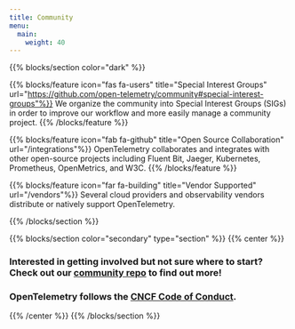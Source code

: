 ```yaml
---
title: Community
menu:
  main:
    weight: 40
---
```


{{% blocks/section color="dark" %}}

{{% blocks/feature icon="fas fa-users" title="Special Interest Groups" url="https://github.com/open-telemetry/community#special-interest-groups"%}}
We organize the community into Special Interest Groups (SIGs) in order to improve our workflow and more easily manage a community project.
{{% /blocks/feature %}}

{{% blocks/feature icon="fab fa-github" title="Open Source Collaboration" url="/integrations"%}}
OpenTelemetry collaborates and integrates with other open-source projects including Fluent Bit, Jaeger, Kubernetes, Prometheus, OpenMetrics, and W3C.
{{% /blocks/feature %}}

{{% blocks/feature icon="far fa-building" title="Vendor Supported" url="/vendors"%}}
Several cloud providers and observability vendors distribute or natively support OpenTelemetry.


{{% /blocks/section %}}

{{% blocks/section color="secondary" type="section" %}}
{{% center %}}
### Interested in getting involved but not sure where to start? Check out our [community repo](https://github.com/open-telemetry/community) to find out more!
### OpenTelemetry follows the [CNCF Code of Conduct](https://github.com/cncf/foundation/blob/master/code-of-conduct.md).
{{% /center %}}
{{% /blocks/section %}}
